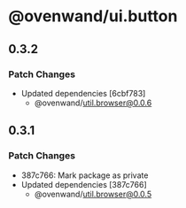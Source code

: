 # @ovenwand/ui.button

## 0.3.2

### Patch Changes

- Updated dependencies [6cbf783]
  - @ovenwand/util.browser@0.0.6

## 0.3.1

### Patch Changes

- 387c766: Mark package as private
- Updated dependencies [387c766]
  - @ovenwand/util.browser@0.0.5
